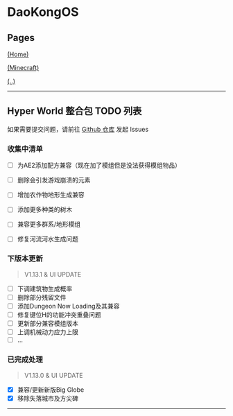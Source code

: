 # DaoKongOS

## Pages

[(Home)](/)

[(Minecraft)](/pages/minecraft)

[(..)](./../hyper-world)

---

## Hyper World 整合包 TODO 列表

如果需要提交问题，请前往 [Github 仓库](https://github.com/YELANDAOKONG/McPackHyperWorld/) 发起 Issues

### 收集中清单

- [ ] 为AE2添加配方兼容（现在加了模组但是没法获得模组物品）
- [ ] 删除会引发游戏崩溃的元素
- [ ] 增加农作物地形生成兼容
- [ ] 添加更多种类的树木
- [ ] 兼容更多群系/地形模组
- [ ] 修复河流河水生成问题


### 下版本更新

> V1.13.1 & UI UPDATE

- [ ] 下调建筑物生成概率
- [ ] 删除部分残留文件
- [ ] 添加Dungeon Now Loading及其兼容
- [ ] 修复键位H的功能冲突重叠问题
- [ ] 更新部分兼容模组版本
- [ ] 上调机械动力应力上限
- [ ] ...

### 已完成处理

> V1.13.0 & UI UPDATE

- [x] 兼容/更新新版Big Globe
- [x] 移除失落城市及方尖碑

---

<script src="https://giscus.app/client.js"
        data-repo="YELANDAOKONG/DaoKongOS"
        data-repo-id="R_kgDOOCWX7g"
        data-category="Announcements"
        data-category-id="DIC_kwDOOCWX7s4CngzH"
        data-mapping="pathname"
        data-strict="0"
        data-reactions-enabled="1"
        data-emit-metadata="0"
        data-input-position="top"
        data-theme="preferred_color_scheme"
        data-lang="zh-CN"
        crossorigin="anonymous"
        async>
</script>

<script>
    var _hmt = _hmt || [];
    (function() {
        var hm = document.createElement("script");
        hm.src = "https://hm.baidu.com/hm.js?e467154e934c2dc14879fbb2df219013";
        var s = document.getElementsByTagName("script")[0];
        s.parentNode.insertBefore(hm, s);
    })();
</script>
